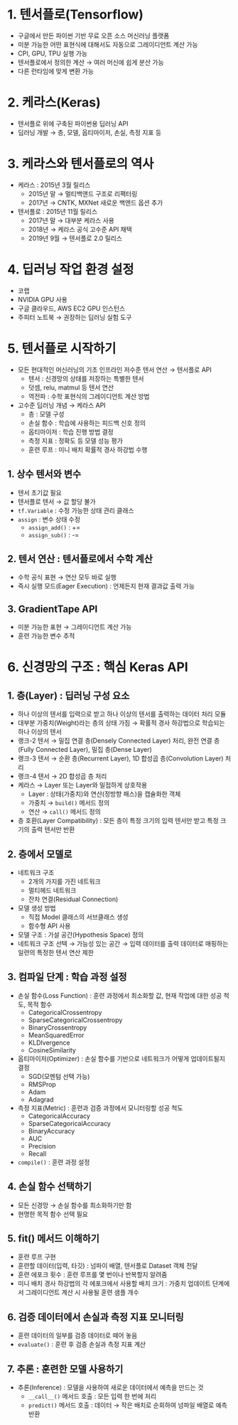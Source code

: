 # 1. 텐서플로(Tensorflow)

- 구글에서 만든 파이썬 기반 무료 오픈 소스 머신러닝 플랫폼
- 미분 가능한 어떤 표현식에 대해서도 자동으로 그레이디언트 계산 가능
- CPI, GPU, TPU 실행 가능
- 텐서플로에서 정의한 계산 → 여러 머신에 쉽게 분산 가능
- 다른 런타임에 맞게 변환 가능

# 2. 케라스(Keras)

- 텐서플로 위에 구축된 파이썬용 딥러닝 API
- 딥러닝 개발 → 층, 모델, 옵티마이저, 손실, 측정 지표 등

# 3. 케라스와 텐서플로의 역사

- 케라스 : 2015년 3월 릴리스
    - 2015년 말 → 멀티백앤드 구조로 리팩터링
    - 2017년 → CNTK, MXNet 새로운 백엔드 옵션 추가
- 텐서플로 : 2015년 11월 릴리스
    - 2017년 말 → 대부분 케라스 사용
    - 2018년 → 케라스 공식 고수준 API 채택
    - 2019년 9월 → 텐서플로 2.0 릴리스

# 4. 딥러닝 작업 환경 설정

- 코랩
- NVIDIA GPU 사용
- 구글 클라우드, AWS EC2 GPU 인스턴스
- 주피터 노트북 → 권장하는 딥러닝 실험 도구

# 5. 텐서플로 시작하기

- 모든 현대적인 머신러닝의 기초 인프라인 저수준 텐서 연산 → 텐서플로 API
    - 텐서 : 신경망의 상태를 저장하는 특별한 텐서
    - 덧셈, relu, matmul 등 텐서 연산
    - 역전파 : 수학 표현식의 그레이디언트 계산 방법
- 고수준 딥러닝 개념 → 케라스 API
    - 층 : 모델 구성
    - 손실 함수 : 학습에 사용하는 피드백 신호 정의
    - 옵티마이저 : 학습 진행 방법 결정
    - 측정 지표 : 정확도 등 모델 성능 평가
    - 훈련 루프 : 미니 배치 확률적 경사 하강법 수행

## 1. 상수 텐서와 변수

- 텐서 초기값 필요
- 텐서플로 텐서 → 값 할당 불가
- `tf.Variable` : 수정 가능한 상태 관리 클래스
- `assign` : 변수 상태 수정
    - `assign_add()` : +=
    - `assign_sub()` : -=

## 2. 텐서 연산 : 텐서플로에서 수학 계산

- 수학 공식 표현 → 연산 모두 바로 실행
- 즉시 실행 모드(Eager Execution) : 언제든지 현재 결과값 출력 가능

## 3. GradientTape API

- 미분 가능한 표현 → 그레이디언트 계산 가능
- 훈련 가능한 변수 추적

# 6. 신경망의 구조 : 핵심 Keras API

## 1. 층(Layer) : 딥러닝 구성 요소

- 하나 이상의 텐서를 입력으로 받고 하나 이상의 텐서를 출력하는 데이터 처리 모듈
- 대부분 가중치(Weight)라는 층의 상태 가짐 → 확률적 경사 하강법으로 학습되는 하나 이상의 텐서
- 랭크-2 텐서 → 밀집 연결 층(Densely Connected Layer) 처리, 완전 연결 층(Fully Connected Layer), 밀집 층(Dense Layer)
- 랭크-3 텐서 → 순환 층(Recurrent Layer), 1D 합성곱 층(Convolution Layer) 처리
- 랭크-4 텐서 → 2D 합성곱 층 처리
- 케라스 → Layer 또는 Layer와 밀접하게 상호작용
    - Layer : 상태(가중치)와 연산(정방향 패스)을 캡슐화한 객체
    - 가중치 → `build()` 메서드 정의
    - 연산 → `call()` 메서드 정의
- 층 호환(Layer Compatibility) : 모든 층이 특정 크기의 입력 텐서만 받고 특정 크기의 출력 텐서만 반환

## 2. 층에서 모델로

- 네트워크 구조
    - 2개의 가지를 가진 네트워크
    - 멀티헤드 네트워크
    - 잔차 연결(Residual Connection)
- 모델 생성 방법
    - 직접 Model 클래스의 서브클래스 생성
    - 함수형 API 사용
- 모델 구조 : 가설 공간(Hypothesis Space) 정의
- 네트워크 구조 선택 → 가능성 있는 공간 → 입력 데이터를 출력 데이터로 매핑하는 일련의 특정한 텐서 연산 제한

## 3. 컴파일 단계 : 학습 과정 설정

- 손실 함수(Loss Function) : 훈련 과정에서 최소화할 값, 현재 작업에 대한 성공 척도, 목적 함수
    - CategoricalCrossentropy
    - SparseCategoricalCrossentropy
    - BinaryCrossentropy
    - MeanSquaredError
    - KLDIvergence
    - CosineSimilarity
- 옵티마이저(Optimizer) : 손실 함수를 기반으로 네트워크가 어떻게 업데이트될지 결정
    - SGD(모멘텀 선택 가능)
    - RMSProp
    - Adam
    - Adagrad
- 측정 지표(Metric) : 훈련과 검증 과정에서 모니터링할 성공 척도
    - CategoricalAccuracy
    - SparseCategoricalAccuracy
    - BinaryAccuracy
    - AUC
    - Precision
    - Recall
- `compile()` : 훈련 과정 설정

## 4. 손실 함수 선택하기

- 모든 신경망 → 손실 함수를 최소화하기만 함
- 현명한 목적 함수 선택 필요

## 5. fit() 메서드 이해하기

- 훈련 루프 구현
- 훈련할 데이터(입력, 타깃) : 넘파이 배열, 텐서플로 Dataset 객체 전달
- 훈련 에포크 횟수 : 훈련 루프를 몇 번이나 반복할지 알려줌
- 미니 배치 경사 하강법의 각 에포크에서 사용할 배치 크기 : 가중치 업데이트 단계에서 그레이디언트 계산 시 사용될 훈련 샘플 개수

## 6. 검증 데이터에서 손실과 측정 지표 모니터링

- 훈련 데이터의 일부를 검증 데이터로 떼어 놓음
- `evaluate()` : 훈련 후 검증 손실과 측정 지표 계산

## 7. 추론 : 훈련한 모델 사용하기

- 추론(Inference) : 모델을 사용하여 새로운 데이터에서 예측을 만드는 것
    - `__call__()` 메서드 호출 : 모든 입력 한 번에 처리
    - `predict()` 메서드 호출 : 데이터 → 작은 배치로 순회하여 넘파일 배열로 예측 반환